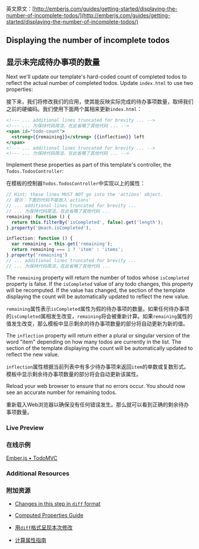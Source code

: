 英文原文：[http://emberjs.com/guides/getting-started/displaying-the-number-of-incomplete-todos/](http://emberjs.com/guides/getting-started/displaying-the-number-of-incomplete-todos/)

## Displaying the number of incomplete todos

## 显示未完成待办事项的数量

Next we'll update our template's hard-coded count of completed todos to reflect the actual number of completed todos. Update `index.html` to use two properties:

接下来，我们将修改我们的应用，使其能反映实际完成的待办事项数量，取缔我们之前的硬编码。我们使用下面两个属相来更新`index.html`：

```handlebars
<!--- ... additional lines truncated for brevity ... -->
<!--- ... 为保持代码简洁，在此省略了其他代码 ... -->
<span id="todo-count">
  <strong>{{remaining}}</strong> {{inflection}} left
</span>
<!--- ... additional lines truncated for brevity ... -->
<!--- ... 为保持代码简洁，在此省略了其他代码 ... -->
```

Implement these properties as part of this template's controller, the `Todos.TodosController`:

在模板的控制器`Todos.TodosController`中实现以上的属性：

```javascript
// Hint: these lines MUST NOT go into the 'actions' object.
// 提示：下面的代码不能放入'actions'
// ... additional lines truncated for brevity ...
// ... 为保持代码简洁，在此省略了其他代码 ...
remaining: function () {
  return this.filterBy('isCompleted', false).get('length');
}.property('@each.isCompleted'),

inflection: function () {
  var remaining = this.get('remaining');
  return remaining === 1 ? 'item' : 'items';
}.property('remaining')
// ... additional lines truncated for brevity ...
// ... 为保持代码简洁，在此省略了其他代码 ...
```

The `remaining` property will return the number of todos whose `isCompleted` property is false. If the `isCompleted` value of any todo changes, this property will be recomputed. If the value has changed, the section of the template displaying the count will be automatically updated to reflect the new value.

`remaining`属性表示`isCompleted`属性为假的待办事项的数量。如果任何待办事项的`isCompleted`属相发生改变，`remaining`将会被重新计算。如果`remaining`属性的值发生改变，那么模板中显示剩余的待办事项数量的部分将自动更新为新的值。

The `inflection` property will return either a plural or singular version of the word "item" depending on how many todos are currently in the list. The section of the template displaying the count will be automatically updated to reflect the new value.

`inflection`属性根据当前列表中有多少待办事项来返回`item`的单数或复数形式。模板中显示剩余待办事项数量的部分将会自动更新该属性。

 Reload your web browser to ensure that no errors occur. You should now see an accurate number for remaining todos.

重新载入Web浏览器以确保没有任何错误发生。那么就可以看到正确的剩余待办事项数量。

### Live Preview

### 在线示例

<a class="jsbin-embed" href="http://jsbin.com/onOCIrA/1/embed?live">Ember.js • TodoMVC</a><script src="http://static.jsbin.com/js/embed.js"></script>
  
### Additional Resources

### 附加资源

  * [Changes in this step in `diff` format](https://github.com/emberjs/quickstart-code-sample/commit/b418407ed9666714c82d894d6b70f785674f7a45)
  * [Computed Properties Guide](/guides/object-model/computed-properties/) 

  * [用`diff`格式呈现本次修改](https://github.com/emberjs/quickstart-code-sample/commit/b418407ed9666714c82d894d6b70f785674f7a45)
  * [计算属性指南](/guides/object-model/computed-properties/) 
